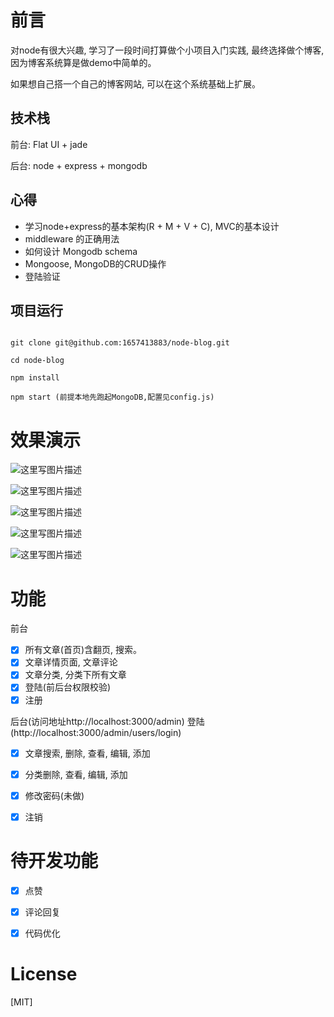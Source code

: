 # 前言

对node有很大兴趣, 学习了一段时间打算做个小项目入门实践, 最终选择做个博客, 因为博客系统算是做demo中简单的。

如果想自己搭一个自己的博客网站, 可以在这个系统基础上扩展。

## 技术栈

前台: Flat UI + jade

后台: node + express + mongodb


## 心得

- 学习node+express的基本架构(R + M + V + C), MVC的基本设计
- middleware 的正确用法
- 如何设计 Mongodb schema
- Mongoose, MongoDB的CRUD操作
- 登陆验证

## 项目运行

```

git clone git@github.com:1657413883/node-blog.git

cd node-blog

npm install

npm start (前提本地先跑起MongoDB,配置见config.js)

```

# 效果演示


![这里写图片描述](http://img.blog.csdn.net/20171124233742729?watermark/2/text/aHR0cDovL2Jsb2cuY3Nkbi5uZXQveGlhb3pvbmdnZQ==/font/5a6L5L2T/fontsize/400/fill/I0JBQkFCMA==/dissolve/70/gravity/SouthEast)

![这里写图片描述](http://img.blog.csdn.net/20171124233754299?watermark/2/text/aHR0cDovL2Jsb2cuY3Nkbi5uZXQveGlhb3pvbmdnZQ==/font/5a6L5L2T/fontsize/400/fill/I0JBQkFCMA==/dissolve/70/gravity/SouthEast)

![这里写图片描述](http://img.blog.csdn.net/20171124233805520?watermark/2/text/aHR0cDovL2Jsb2cuY3Nkbi5uZXQveGlhb3pvbmdnZQ==/font/5a6L5L2T/fontsize/400/fill/I0JBQkFCMA==/dissolve/70/gravity/SouthEast)

![这里写图片描述](http://img.blog.csdn.net/20171124233816078?watermark/2/text/aHR0cDovL2Jsb2cuY3Nkbi5uZXQveGlhb3pvbmdnZQ==/font/5a6L5L2T/fontsize/400/fill/I0JBQkFCMA==/dissolve/70/gravity/SouthEast)

![这里写图片描述](http://img.blog.csdn.net/20171124233827014?watermark/2/text/aHR0cDovL2Jsb2cuY3Nkbi5uZXQveGlhb3pvbmdnZQ==/font/5a6L5L2T/fontsize/400/fill/I0JBQkFCMA==/dissolve/70/gravity/SouthEast)

# 功能

前台

- [x] 所有文章(首页)含翻页, 搜索。
- [x] 文章详情页面, 文章评论
- [x] 文章分类, 分类下所有文章
- [x] 登陆(前后台权限校验)
- [x] 注册

后台(访问地址http://localhost:3000/admin)
登陆(http://localhost:3000/admin/users/login)

- [x] 文章搜索, 删除, 查看, 编辑, 添加
- [x] 分类删除, 查看, 编辑, 添加
- [x] 修改密码(未做)
- [x] 注销


# 待开发功能

- [x] 点赞
- [x] 评论回复
- [x] 代码优化


# License

[MIT]